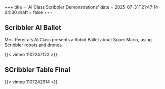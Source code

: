+++
title = 'AI Class Scribbler Demonstrations'
date = 2025-07-31T21:47:14-04:00
draft = false
+++

>
## Scribbler AI Ballet

Mrs. Pereira's AI Class presents a Robot Ballet about Super Mario, using Scribbler robots and drones.

{{< vimeo 1107247122 >}}


## SCribbler Table Final

{{< vimeo 1107242914 >}}
